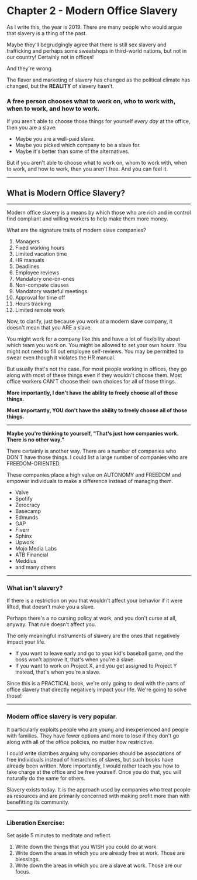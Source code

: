 # Chapter 2 - Modern Office Slavery 

As I write this, the year is 2019. There are many people who would argue that slavery is a thing of the past. 

Maybe they'll begrudgingly agree that there is still sex slavery and trafficking and perhaps some sweatshops in third-world nations, but not in our country! Certainly not in offices!

And they're wrong.

The flavor and marketing of slavery has changed as the political climate has changed, but the **REALITY** of slavery hasn't.

### A free person chooses what to work on, who to work with, when to work, and how to work.

If you aren't able to choose those things for yourself *every day* at the office, then you are a slave. 

- Maybe you are a well-paid slave. 
- Maybe you picked which company to be a slave for.
- Maybe it's better than some of the alternatives.

But if you aren't able to choose what to work on, whom to work with, when to work, and how to work, then you aren't free. And you can feel it.

----

## What is Modern Office Slavery?

----

Modern office slavery is a means by which those who are rich and in control find compliant and willing workers to help make them more money.

What are the signature traits of modern slave companies?

1. Managers
2. Fixed working hours
3. Limited vacation time
4. HR manuals
5. Deadlines
6. Employee reviews
7. Mandatory one-on-ones
8. Non-compete clauses
9. Mandatory wasteful meetings
10. Approval for time off
11. Hours tracking
12. Limited remote work

Now, to clarify, just because you work at a modern slave company, it doesn't mean that you ARE a slave. 

You might work for a company like this and have a lot of flexibility about which team you work on. You might be allowed to set your own hours. You might not need to fill out employee self-reviews. You may be permitted to swear even though it violates the HR manual.

But usually that's not the case. For most people working in offices, they go along with most of these things even if they wouldn't choose them. Most office workers CAN'T choose their own choices for all of those things.

**More importantly, I don't have the ability to freely choose all of those things.**

**Most importantly, YOU don't have the ability to freely choose all of those things.**

----

**Maybe you're thinking to yourself, "That's just how companies work. There is no other way."**

There certainly is another way. There are a number of companies who DON'T have those things. I could list a large number of companies who are FREEDOM-ORIENTED.

These companies place a high value on AUTONOMY and FREEDOM and empower individuals to make a difference instead of managing them. 

- Valve
- Spotify
- Zerocracy
- Basecamp
- Edmunds
- GAP
- Fiverr
- Sphinx
- Upwork
- Mojo Media Labs
- ATB Financial
- Meddius
- and many others

----

### What isn't slavery?

If there is a restriction on you that wouldn't affect your behavior if it were lifted, that doesn't make you a slave.

Perhaps there's a no cursing policy at work, and you don't curse at all, anyway. That rule doesn't affect you.

The only meaningful instruments of slavery are the ones that negatively impact your life.

- If you want to leave early and go to your kid's baseball game, and the boss won't approve it, that's when you're a slave.
- If you want to work on Project X, and you get assigned to Project Y instead, that's when you're a slave.

Since this is a PRACTICAL book, we're only going to deal with the parts of office slavery that directly negatively impact your life. We're going to solve those!

----

### Modern office slavery is very popular. 

It particularly exploits people who are young and inexperienced and people with families. They have fewer options and more to lose if they don't go along with all of the office policies, no matter how restrictive.

I could write diatribes arguing why companies should be associations of free individuals instead of hierarchies of slaves, but such books have already been written. More importantly, I would rather teach *you* how to take charge at the office and be free yourself. Once you do that, you will naturally do the same for others. 

Slavery exists today. It is the approach used by companies who treat people as resources and are primarily concerned with making profit more than with benefitting its community. 

----

### Liberation Exercise:

Set aside 5 minutes to meditate and reflect.
1. Write down the things that you WISH you could do at work.
2. Write down the areas in which you are already free at work. Those are blessings.
3. Write down the areas in which you are a slave at work. Those are our focus.
